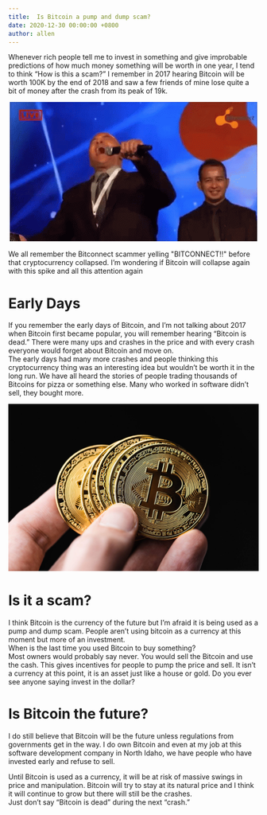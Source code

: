 ```yaml
---
title:  Is Bitcoin a pump and dump scam?
date: 2020-12-30 00:00:00 +0800
author: allen
---
```


Whenever rich people tell me to invest in something and give improbable predictions of how much money something will be worth in one year, I tend to think “How is this a scam?” I remember in 2017 hearing Bitcoin will be worth 100K by the end of 2018 and saw a few friends of mine lose quite a bit of money after the crash from its peak of 19k. 
<!--more-->

<div style="text-align: center;">
    <img src="/assets/blog/2020-12-21/bitconnect.gif" class="img-bordered">
</div>

We all remember the Bitconnect scammer yelling "BITCONNECT!!" before that cryptocurrency collapsed. I’m wondering if Bitcoin will collapse again with this spike and all this attention again

# Early Days
If you remember the early days of Bitcoin, and I’m not talking about 2017 when Bitcoin first became popular, you will remember hearing “Bitcoin is dead.” There were many ups and crashes in the price and with every crash everyone would forget about Bitcoin and move on.\
The early days had many more crashes and people thinking this cryptocurrency thing was an interesting idea but wouldn’t be worth it in the long run. We have all heard the stories of people trading thousands of Bitcoins for pizza or something else. Many who worked in software didn’t sell, they bought more. 

<div style="text-align: center;">
    <img src="/assets/blog/2020-12-21/holding-bitcoins.jpg" class="img-bordered">
</div>

# Is it a scam?
I think Bitcoin is the currency of the future but I’m afraid it is being used as a pump and dump scam. People aren’t using bitcoin as a currency at this moment but more of an investment.\
When is the last time you used Bitcoin to buy something?\
Most owners would probably say never. You would sell the Bitcoin and use the cash. This gives incentives for people to pump the price and sell. It isn’t a currency at this point, it is an asset just like a house or gold. Do you ever see anyone saying invest in the dollar? 

# Is Bitcoin the future?
I do still believe that Bitcoin will be the future unless regulations from governments get in the way. I do own Bitcoin and even at my job at this software development company in North Idaho, we have people who have invested early and refuse to sell.

Until Bitcoin is used as a currency, it will be at risk of massive swings in price and manipulation. Bitcoin will try to stay at its natural price and I think it will continue to grow but there will still be the crashes.\
Just don’t say “Bitcoin is dead” during the next “crash.”